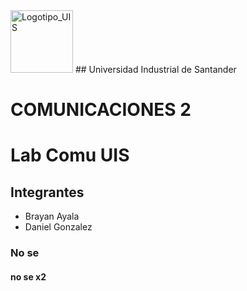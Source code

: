   <img width="100" height="100" alt="Logotipo_UIS" src="https://github.com/user-attachments/assets/8988a266-81fd-47d7-b9c8-4653d853be25" /> 
## Universidad Industrial de Santander

# COMUNICACIONES 2 

# Lab Comu UIS

## Integrantes

- Brayan Ayala
- Daniel Gonzalez

### No se

#### no se x2
